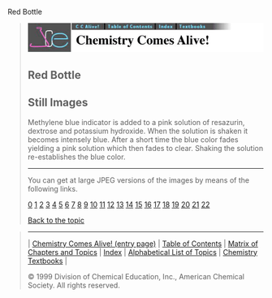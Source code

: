 





 Red Bottle
 



> ![Chemistry Comes Alive!](ccahead.gif)
> 
> 
> 
> 
> 
> 
> 
> 
> 
> ## Red Bottle
> 
> 
> 
> 
> ## Still Images
> 
> 
> 
> 
> 
> 
> 
> 
> 
>  Methylene blue indicator is added to a pink solution of resazurin, dextrose and potassium hydroxide. When the solution is shaken it becomes intensely blue. After a short time the blue color fades yielding a pink solution which then fades to clear. Shaking the solution re-establishes the blue color.
>  
> 
> 
> 
> 
> 
> 
> ---
> 
> 
>  You can get at large JPEG versions of the images by means of the following links.
>    
> 
> 
> [0](../../STILLS/BOTL/BOTLRED/64JPG48/0.JPG) 
> [1](../../STILLS/BOTL/BOTLRED/64JPG48/1.JPG) 
> [2](../../STILLS/BOTL/BOTLRED/64JPG48/2.JPG) 
> [3](../../STILLS/BOTL/BOTLRED/64JPG48/3.JPG) 
> [4](../../STILLS/BOTL/BOTLRED/64JPG48/4.JPG) 
> [5](../../STILLS/BOTL/BOTLRED/64JPG48/5.JPG) 
> [6](../../STILLS/BOTL/BOTLRED/64JPG48/6.JPG) 
> [7](../../STILLS/BOTL/BOTLRED/64JPG48/7.JPG) 
> [8](../../STILLS/BOTL/BOTLRED/64JPG48/8.JPG) 
> [9](../../STILLS/BOTL/BOTLRED/64JPG48/9.JPG) 
> [10](../../STILLS/BOTL/BOTLRED/64JPG48/10.JPG) 
> [11](../../STILLS/BOTL/BOTLRED/64JPG48/11.JPG) 
> [12](../../STILLS/BOTL/BOTLRED/64JPG48/12.JPG) 
> [13](../../STILLS/BOTL/BOTLRED/64JPG48/13.JPG) 
> [14](../../STILLS/BOTL/BOTLRED/64JPG48/14.JPG) 
> [15](../../STILLS/BOTL/BOTLRED/64JPG48/15.JPG) 
> [16](../../STILLS/BOTL/BOTLRED/64JPG48/16.JPG) 
> [17](../../STILLS/BOTL/BOTLRED/64JPG48/17.JPG) 
> [18](../../STILLS/BOTL/BOTLRED/64JPG48/18.JPG) 
> [19](../../STILLS/BOTL/BOTLRED/64JPG48/19.JPG) 
> [20](../../STILLS/BOTL/BOTLRED/64JPG48/20.JPG) 
> [21](../../STILLS/BOTL/BOTLRED/64JPG48/21.JPG) 
> [22](../../STILLS/BOTL/BOTLRED/64JPG48/22.JPG) 
> 
> 
> 
> 
> [Back to the topic](../../MAIN/BOTL/PAGE1.HTM)



> ---
> 
> 
>  |
>  [Chemistry Comes Alive! (entry page)](../../INDEX.HTM) 
>  |
>  [Table of Contents](../../CONTENTS.HTM) 
>  |
>  [Matrix of Chapters and Topics](../../MATRIX.HTM) 
>  |
>  [Index](../../WORDS.HTM) 
>  |
>  [Alphabetical List of Topics](../../ALPHATOP.HTM) 
>  |
>  [Chemistry Textbooks](../../BOOKS.HTM) 
>  |
>  
>  © 1999 Division of Chemical Education, Inc.,
American Chemical Society. All rights reserved.





